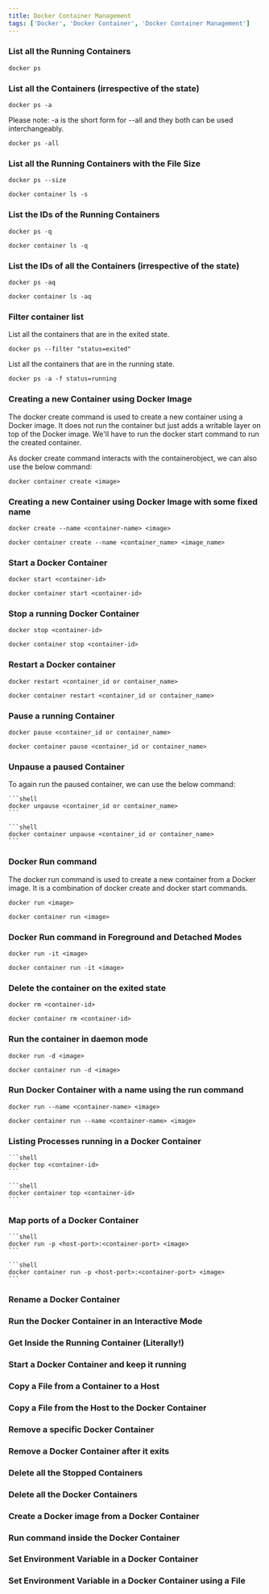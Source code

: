 ```yaml
---
title: Docker Container Management
tags: ['Docker', 'Docker Container', 'Docker Container Management']
---
```


### List all the Running Containers
```shell
docker ps
```

### List all the Containers (irrespective of the state)
```shell
docker ps -a
```
Please note: -a is the short form for --all and they both can be used interchangeably.

```shell
docker ps -all
```

### List all the Running Containers with the File Size
```shell
docker ps --size
```

```shell
docker container ls -s
```
### List the IDs of the Running Containers
```shell
docker ps -q
```

```shell
docker container ls -q
```

### List the IDs of all the Containers (irrespective of the state)

```shell
docker ps -aq
```

```shell
docker container ls -aq
```

### Filter container list

List all the containers that are in the exited state.

```shell
docker ps --filter "status=exited"
```

List all the containers that are in the running state.


```shell
docker ps -a -f status=running
```

### Creating a new Container using Docker Image

The docker create command is used to create a new container using a Docker image. It does not run the container but just adds a writable layer on top of the Docker image. We'll have to run the docker start command to run the created container.

As docker create command interacts with the containerobject, we can also use the below command:

```shell
docker container create <image>
```

### Creating a new Container using Docker Image with some fixed name

```shell
docker create --name <container-name> <image>
```

```shell
docker container create --name <container_name> <image_name>
```

### Start a Docker Container

```shell
docker start <container-id>
```

```shell
docker container start <container-id>
```

### Stop a running Docker Container

```shell
docker stop <container-id>
```

```shell
docker container stop <container-id>
```

### Restart a Docker container

```shell
docker restart <container_id or container_name>
```

```shell
docker container restart <container_id or container_name>
```

### Pause a running Container

```shell
docker pause <container_id or container_name>
```

```shell
docker container pause <container_id or container_name>
```

### Unpause a paused Container
To again run the paused container, we can use the below command:
    
    ```shell
    docker unpause <container_id or container_name>
    ```

    ```shell
    docker container unpause <container_id or container_name>
    ```

### Docker Run command
The docker run command is used to create a new container from a Docker image. It is a combination of docker create and docker start commands.

```shell
docker run <image>
```

```shell
docker container run <image>
```

### Docker Run command in Foreground and Detached Modes

```shell
docker run -it <image>
```

```shell
docker container run -it <image>
```

### Delete the container on the exited state

```shell
docker rm <container-id>
```

```shell
docker container rm <container-id>
```

### Run the container in daemon mode

```shell
docker run -d <image>
```

```shell
docker container run -d <image>
```

### Run Docker Container with a name using the run command

```shell
docker run --name <container-name> <image>
```

```shell
docker container run --name <container-name> <image>
```

### Listing Processes running in a Docker Container
    
    ```shell
    docker top <container-id>
    ```

    ```shell
    docker container top <container-id>
    ```

### Map ports of a Docker Container
    
    ```shell
    docker run -p <host-port>:<container-port> <image>
    ```

    ```shell
    docker container run -p <host-port>:<container-port> <image>
    ```
### Rename a Docker Container

### Run the Docker Container in an Interactive Mode

### Get Inside the Running Container (Literally!)

### Start a Docker Container and keep it running

### Copy a File from a Container to a Host

### Copy a File from the Host to the Docker Container

### Remove a specific Docker Container

### Remove a Docker Container after it exits

### Delete all the Stopped Containers

### Delete all the Docker Containers

### Create a Docker image from a Docker Container

### Run command inside the Docker Container

### Set Environment Variable in a Docker Container

### Set Environment Variable in a Docker Container using a File